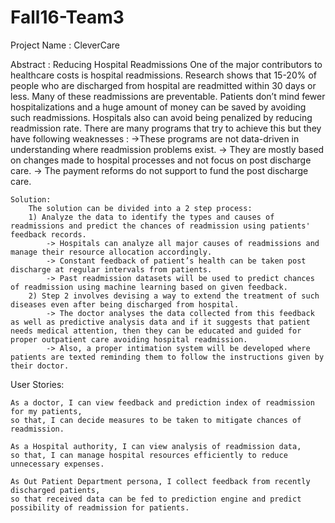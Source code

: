 # Fall16-Team3

Project Name : CleverCare

Abstract :
Reducing Hospital Readmissions
	One of the major contributors to healthcare costs is hospital readmissions. 
	Research shows that 15-20% of people who are discharged from hospital are readmitted within 30 days or less. 
	Many of these readmissions are preventable. Patients don’t mind fewer hospitalizations and a huge amount of money can be saved by avoiding such readmissions. 
	Hospitals also can avoid being penalized by reducing readmission rate.
	There are many programs that try to achieve this but they have following weaknesses : 
		->These programs are not data-driven in understanding where readmission problems exist.
		-> They are mostly based on changes made to hospital processes and not focus on post discharge care.
		-> The payment reforms do not support to fund the post discharge care.

	Solution:
		The solution can be divided into a 2 step process:
		1) Analyze the data to identify the types and causes of readmissions and predict the chances of readmission using patients' feedback records.
			-> Hospitals can analyze all major causes of readmissions and manage their resource allocation accordingly.
			-> Constant feedback of patient’s health can be taken post discharge at regular intervals from patients.
			-> Past readmission datasets will be used to predict chances of readmission using machine learning based on given feedback.
		2) Step 2 involves devising a way to extend the treatment of such diseases even after being discharged from hospital.
			-> The doctor analyses the data collected from this feedback as well as predictive analysis data and if it suggests that patient needs medical attention, then they can be educated and guided for proper outpatient care avoiding hospital readmission. 
			-> Also, a proper intimation system will be developed where patients are texted reminding them to follow the instructions given by their doctor.


User Stories:

	As a doctor, I can view feedback and prediction index of readmission for my patients,
	so that, I can decide measures to be taken to mitigate chances of readmission.

	As a Hospital authority, I can view analysis of readmission data,
	so that, I can manage hospital resources efficiently to reduce unnecessary expenses.

	As Out Patient Department persona, I collect feedback from recently discharged patients,
	so that received data can be fed to prediction engine and predict possibility of readmission for patients.